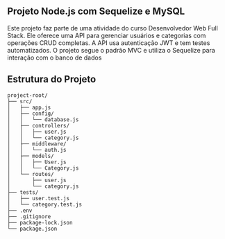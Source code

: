 ## Projeto Node.js com Sequelize e MySQL
Este projeto faz parte de uma atividade do curso Desenvolvedor Web Full Stack. Ele oferece uma API para gerenciar usuários e categorias com operações CRUD completas. A API usa autenticação JWT e tem testes automatizados. O projeto segue o padrão MVC e utiliza o Sequelize para interação com o banco de dados

## Estrutura do Projeto

```
project-root/
├── src/
│   ├── app.js
│   ├── config/
│   │   └── database.js
│   ├── controllers/
│   │   ├── user.js
│   │   └── category.js
│   ├── middleware/
│   │   └── auth.js
│   ├── models/
│   │   ├── User.js
│   │   └── Category.js
│   └── routes/
│       ├── user.js
│       └── category.js
├── tests/
│   ├── user.test.js
│   └── category.test.js
├── .env
├── .gitignore
├── package-lock.json
└── package.json
```

